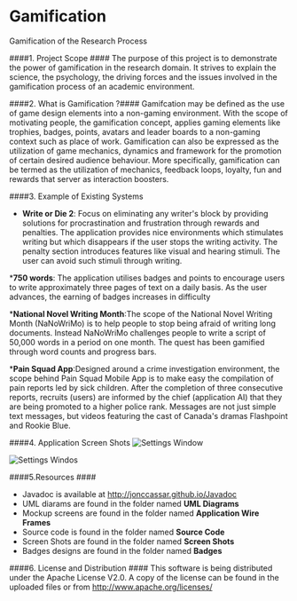 Gamification
============

Gamification of the Research Process

####1. Project Scope ####
The purpose of this project is to demonstrate the power of gamification in the research domain. It strives to explain the science, the psychology, the driving forces and the issues involved in the gamification process of an academic environment. 

####2. What is Gamification ?####
Gamifcation may be defined as the use of game design elements into a non-gaming environment. With the scope of motivating people, the gamification concept, applies gaming elements like trophies, badges, points, avatars and leader boards to a non-gaming context such as place of work.  Gamification can also be expressed as the utilization of game mechanics, dynamics and framework for the promotion of certain desired audience behaviour. More specifically, gamification can be termed as the utilization of mechanics, feedback loops, loyalty, fun and rewards that server as interaction boosters.

####3. Example of Existing Systems
* __Write or Die 2__: Focus on eliminating any writer's block by providing solutions for procrastination and frustration through rewards and penalties. The application provides nice environments which stimulates writing but which disappears if the user stops the writing activity. The penalty section introduces features like visual and hearing stimuli. The user can avoid such stimuli through writing.

*__750 words__: The application utilises badges and points to encourage users to write approximately three pages of text on a daily basis. As the user advances, the earning of badges increases in difficulty

*__National Novel Writing Month__:The scope of the National Novel Writing Month (NaNoWriMo) is to help people to stop being afraid of writing long documents.  Instead NaNoWriMo challenges people to write a script of 50,000 words in a period on one month. The quest has been gamified through word counts and progress bars.

*__Pain Squad App__:Designed around a crime investigation environment, the scope behind Pain Squad Mobile App is to make easy the compilation of pain reports led by sick children. After the completion of three consecutive reports, recruits (users) are informed by the chief (application AI) that they are being promoted to a higher police rank. Messages are not just simple text messages, but videos featuring the cast of Canada's dramas Flashpoint and Rookie Blue.


####4. Application Screen Shots
![Settings Window](https://raw2.github.com/jonccassar/Gamification/master/Screen%20Shots/pic1.png)


![Settings Windos](https://raw2.github.com/jonccassar/Gamification/master/Screen%20Shots/pic2.png)

####5.Resources ####
* Javadoc is available at http://jonccassar.github.io/Javadoc
* UML diarams are found in the folder named __UML Diagrams__
* Mockup screens are found in the folder named __Application Wire Frames__
* Source code is found in the folder named __Source Code__
* Screen Shots are found in the folder named __Screen Shots__
* Badges designs are found in the folder named __Badges__

####6. License and Distribution ####
This software is being distributed under the Apache License V2.0. A copy of the license can be found in the uploaded files or from http://www.apache.org/licenses/


